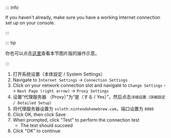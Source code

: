 ::: info

If you haven't already, make sure you have a working Internet connection set up on your console.

:::

::: tip

你也可以点击[这里](/images/screenshots/set-proxy.png)查看本节图片版的操作示意。

:::

1. 打开系统设置（本体設定 / System Settings）
2. Navigate to `Internet Settings` -> `Connection Settings`
3. Click on your network connection slot and navigate to `Change Settings` -> `Next Page (right arrow)` -> `Proxy Settings`
4. 设置“代理服务器 （Proxy）”为“是（する / Yes）”，然后点击`详细设置（詳細設定 / Detailed Setup）`
5. 将代理服务器设置为 `ssloth.nintendohomebrew.com`，端口设置为 `8080`
6. Click OK, then click Save
7. When prompted, click "Test" to perform the connection test
    - The test should succeed
8. Click "OK" to continue